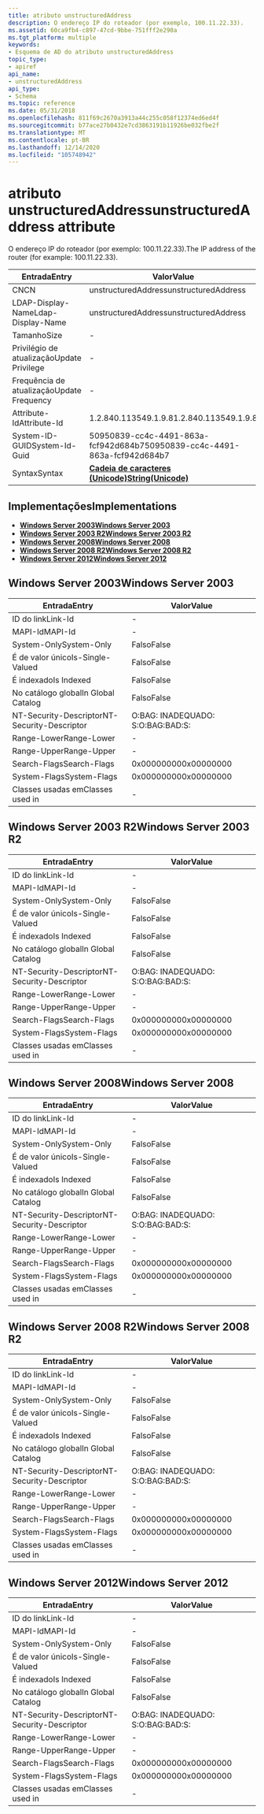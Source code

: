 ```yaml
---
title: atributo unstructuredAddress
description: O endereço IP do roteador (por exemplo, 100.11.22.33).
ms.assetid: 60ca9fb4-c897-47cd-9bbe-751fff2e290a
ms.tgt_platform: multiple
keywords:
- Esquema de AD do atributo unstructuredAddress
topic_type:
- apiref
api_name:
- unstructuredAddress
api_type:
- Schema
ms.topic: reference
ms.date: 05/31/2018
ms.openlocfilehash: 811f69c2670a3913a44c255c058f12374ed6ed4f
ms.sourcegitcommit: b77ace27b0432e7cd3863191b11926be032fbe2f
ms.translationtype: MT
ms.contentlocale: pt-BR
ms.lasthandoff: 12/14/2020
ms.locfileid: "105748942"
---
```

# <a name="unstructuredaddress-attribute"></a><span data-ttu-id="f0ce7-104">atributo unstructuredAddress</span><span class="sxs-lookup"><span data-stu-id="f0ce7-104">unstructuredAddress attribute</span></span>

<span data-ttu-id="f0ce7-105">O endereço IP do roteador (por exemplo: 100.11.22.33).</span><span class="sxs-lookup"><span data-stu-id="f0ce7-105">The IP address of the router (for example: 100.11.22.33).</span></span>



| <span data-ttu-id="f0ce7-106">Entrada</span><span class="sxs-lookup"><span data-stu-id="f0ce7-106">Entry</span></span> | <span data-ttu-id="f0ce7-107">Valor</span><span class="sxs-lookup"><span data-stu-id="f0ce7-107">Value</span></span> |
|-------------------|---------------------------------------------|
| <span data-ttu-id="f0ce7-108">CN</span><span class="sxs-lookup"><span data-stu-id="f0ce7-108">CN</span></span>                | <span data-ttu-id="f0ce7-109">unstructuredAddress</span><span class="sxs-lookup"><span data-stu-id="f0ce7-109">unstructuredAddress</span></span>                         |
| <span data-ttu-id="f0ce7-110">LDAP-Display-Name</span><span class="sxs-lookup"><span data-stu-id="f0ce7-110">Ldap-Display-Name</span></span> | <span data-ttu-id="f0ce7-111">unstructuredAddress</span><span class="sxs-lookup"><span data-stu-id="f0ce7-111">unstructuredAddress</span></span>                         |
| <span data-ttu-id="f0ce7-112">Tamanho</span><span class="sxs-lookup"><span data-stu-id="f0ce7-112">Size</span></span>              | \-                                          |
| <span data-ttu-id="f0ce7-113">Privilégio de atualização</span><span class="sxs-lookup"><span data-stu-id="f0ce7-113">Update Privilege</span></span>  | \-                                          |
| <span data-ttu-id="f0ce7-114">Frequência de atualização</span><span class="sxs-lookup"><span data-stu-id="f0ce7-114">Update Frequency</span></span>  | \-                                          |
| <span data-ttu-id="f0ce7-115">Attribute-Id</span><span class="sxs-lookup"><span data-stu-id="f0ce7-115">Attribute-Id</span></span>      | <span data-ttu-id="f0ce7-116">1.2.840.113549.1.9.8</span><span class="sxs-lookup"><span data-stu-id="f0ce7-116">1.2.840.113549.1.9.8</span></span>                        |
| <span data-ttu-id="f0ce7-117">System-ID-GUID</span><span class="sxs-lookup"><span data-stu-id="f0ce7-117">System-Id-Guid</span></span>    | <span data-ttu-id="f0ce7-118">50950839-cc4c-4491-863a-fcf942d684b7</span><span class="sxs-lookup"><span data-stu-id="f0ce7-118">50950839-cc4c-4491-863a-fcf942d684b7</span></span>        |
| <span data-ttu-id="f0ce7-119">Syntax</span><span class="sxs-lookup"><span data-stu-id="f0ce7-119">Syntax</span></span>            | [<span data-ttu-id="f0ce7-120">**Cadeia de caracteres (Unicode)**</span><span class="sxs-lookup"><span data-stu-id="f0ce7-120">**String(Unicode)**</span></span>](s-string-unicode.md) |



## <a name="implementations"></a><span data-ttu-id="f0ce7-121">Implementações</span><span class="sxs-lookup"><span data-stu-id="f0ce7-121">Implementations</span></span>

-   [<span data-ttu-id="f0ce7-122">**Windows Server 2003**</span><span class="sxs-lookup"><span data-stu-id="f0ce7-122">**Windows Server 2003**</span></span>](#windows-server-2003)
-   [<span data-ttu-id="f0ce7-123">**Windows Server 2003 R2**</span><span class="sxs-lookup"><span data-stu-id="f0ce7-123">**Windows Server 2003 R2**</span></span>](#windows-server-2003-r2)
-   [<span data-ttu-id="f0ce7-124">**Windows Server 2008**</span><span class="sxs-lookup"><span data-stu-id="f0ce7-124">**Windows Server 2008**</span></span>](#windows-server-2008)
-   [<span data-ttu-id="f0ce7-125">**Windows Server 2008 R2**</span><span class="sxs-lookup"><span data-stu-id="f0ce7-125">**Windows Server 2008 R2**</span></span>](#windows-server-2008-r2)
-   [<span data-ttu-id="f0ce7-126">**Windows Server 2012**</span><span class="sxs-lookup"><span data-stu-id="f0ce7-126">**Windows Server 2012**</span></span>](#windows-server-2012)

## <a name="windows-server-2003"></a><span data-ttu-id="f0ce7-127">Windows Server 2003</span><span class="sxs-lookup"><span data-stu-id="f0ce7-127">Windows Server 2003</span></span>



| <span data-ttu-id="f0ce7-128">Entrada</span><span class="sxs-lookup"><span data-stu-id="f0ce7-128">Entry</span></span> | <span data-ttu-id="f0ce7-129">Valor</span><span class="sxs-lookup"><span data-stu-id="f0ce7-129">Value</span></span> |
|------------------------|--------------|
| <span data-ttu-id="f0ce7-130">ID do link</span><span class="sxs-lookup"><span data-stu-id="f0ce7-130">Link-Id</span></span>                | \-           |
| <span data-ttu-id="f0ce7-131">MAPI-Id</span><span class="sxs-lookup"><span data-stu-id="f0ce7-131">MAPI-Id</span></span>                | \-           |
| <span data-ttu-id="f0ce7-132">System-Only</span><span class="sxs-lookup"><span data-stu-id="f0ce7-132">System-Only</span></span>            | <span data-ttu-id="f0ce7-133">Falso</span><span class="sxs-lookup"><span data-stu-id="f0ce7-133">False</span></span>        |
| <span data-ttu-id="f0ce7-134">É de valor único</span><span class="sxs-lookup"><span data-stu-id="f0ce7-134">Is-Single-Valued</span></span>       | <span data-ttu-id="f0ce7-135">Falso</span><span class="sxs-lookup"><span data-stu-id="f0ce7-135">False</span></span>        |
| <span data-ttu-id="f0ce7-136">É indexado</span><span class="sxs-lookup"><span data-stu-id="f0ce7-136">Is Indexed</span></span>             | <span data-ttu-id="f0ce7-137">Falso</span><span class="sxs-lookup"><span data-stu-id="f0ce7-137">False</span></span>        |
| <span data-ttu-id="f0ce7-138">No catálogo global</span><span class="sxs-lookup"><span data-stu-id="f0ce7-138">In Global Catalog</span></span>      | <span data-ttu-id="f0ce7-139">Falso</span><span class="sxs-lookup"><span data-stu-id="f0ce7-139">False</span></span>        |
| <span data-ttu-id="f0ce7-140">NT-Security-Descriptor</span><span class="sxs-lookup"><span data-stu-id="f0ce7-140">NT-Security-Descriptor</span></span> | <span data-ttu-id="f0ce7-141">O:BAG: INADEQUADO: S:</span><span class="sxs-lookup"><span data-stu-id="f0ce7-141">O:BAG:BAD:S:</span></span> |
| <span data-ttu-id="f0ce7-142">Range-Lower</span><span class="sxs-lookup"><span data-stu-id="f0ce7-142">Range-Lower</span></span>            | \-           |
| <span data-ttu-id="f0ce7-143">Range-Upper</span><span class="sxs-lookup"><span data-stu-id="f0ce7-143">Range-Upper</span></span>            | \-           |
| <span data-ttu-id="f0ce7-144">Search-Flags</span><span class="sxs-lookup"><span data-stu-id="f0ce7-144">Search-Flags</span></span>           | <span data-ttu-id="f0ce7-145">0x00000000</span><span class="sxs-lookup"><span data-stu-id="f0ce7-145">0x00000000</span></span>   |
| <span data-ttu-id="f0ce7-146">System-Flags</span><span class="sxs-lookup"><span data-stu-id="f0ce7-146">System-Flags</span></span>           | <span data-ttu-id="f0ce7-147">0x00000000</span><span class="sxs-lookup"><span data-stu-id="f0ce7-147">0x00000000</span></span>   |
| <span data-ttu-id="f0ce7-148">Classes usadas em</span><span class="sxs-lookup"><span data-stu-id="f0ce7-148">Classes used in</span></span>        | \-           |



## <a name="windows-server-2003-r2"></a><span data-ttu-id="f0ce7-149">Windows Server 2003 R2</span><span class="sxs-lookup"><span data-stu-id="f0ce7-149">Windows Server 2003 R2</span></span>



| <span data-ttu-id="f0ce7-150">Entrada</span><span class="sxs-lookup"><span data-stu-id="f0ce7-150">Entry</span></span> | <span data-ttu-id="f0ce7-151">Valor</span><span class="sxs-lookup"><span data-stu-id="f0ce7-151">Value</span></span> |
|------------------------|--------------|
| <span data-ttu-id="f0ce7-152">ID do link</span><span class="sxs-lookup"><span data-stu-id="f0ce7-152">Link-Id</span></span>                | \-           |
| <span data-ttu-id="f0ce7-153">MAPI-Id</span><span class="sxs-lookup"><span data-stu-id="f0ce7-153">MAPI-Id</span></span>                | \-           |
| <span data-ttu-id="f0ce7-154">System-Only</span><span class="sxs-lookup"><span data-stu-id="f0ce7-154">System-Only</span></span>            | <span data-ttu-id="f0ce7-155">Falso</span><span class="sxs-lookup"><span data-stu-id="f0ce7-155">False</span></span>        |
| <span data-ttu-id="f0ce7-156">É de valor único</span><span class="sxs-lookup"><span data-stu-id="f0ce7-156">Is-Single-Valued</span></span>       | <span data-ttu-id="f0ce7-157">Falso</span><span class="sxs-lookup"><span data-stu-id="f0ce7-157">False</span></span>        |
| <span data-ttu-id="f0ce7-158">É indexado</span><span class="sxs-lookup"><span data-stu-id="f0ce7-158">Is Indexed</span></span>             | <span data-ttu-id="f0ce7-159">Falso</span><span class="sxs-lookup"><span data-stu-id="f0ce7-159">False</span></span>        |
| <span data-ttu-id="f0ce7-160">No catálogo global</span><span class="sxs-lookup"><span data-stu-id="f0ce7-160">In Global Catalog</span></span>      | <span data-ttu-id="f0ce7-161">Falso</span><span class="sxs-lookup"><span data-stu-id="f0ce7-161">False</span></span>        |
| <span data-ttu-id="f0ce7-162">NT-Security-Descriptor</span><span class="sxs-lookup"><span data-stu-id="f0ce7-162">NT-Security-Descriptor</span></span> | <span data-ttu-id="f0ce7-163">O:BAG: INADEQUADO: S:</span><span class="sxs-lookup"><span data-stu-id="f0ce7-163">O:BAG:BAD:S:</span></span> |
| <span data-ttu-id="f0ce7-164">Range-Lower</span><span class="sxs-lookup"><span data-stu-id="f0ce7-164">Range-Lower</span></span>            | \-           |
| <span data-ttu-id="f0ce7-165">Range-Upper</span><span class="sxs-lookup"><span data-stu-id="f0ce7-165">Range-Upper</span></span>            | \-           |
| <span data-ttu-id="f0ce7-166">Search-Flags</span><span class="sxs-lookup"><span data-stu-id="f0ce7-166">Search-Flags</span></span>           | <span data-ttu-id="f0ce7-167">0x00000000</span><span class="sxs-lookup"><span data-stu-id="f0ce7-167">0x00000000</span></span>   |
| <span data-ttu-id="f0ce7-168">System-Flags</span><span class="sxs-lookup"><span data-stu-id="f0ce7-168">System-Flags</span></span>           | <span data-ttu-id="f0ce7-169">0x00000000</span><span class="sxs-lookup"><span data-stu-id="f0ce7-169">0x00000000</span></span>   |
| <span data-ttu-id="f0ce7-170">Classes usadas em</span><span class="sxs-lookup"><span data-stu-id="f0ce7-170">Classes used in</span></span>        | \-           |



## <a name="windows-server-2008"></a><span data-ttu-id="f0ce7-171">Windows Server 2008</span><span class="sxs-lookup"><span data-stu-id="f0ce7-171">Windows Server 2008</span></span>



| <span data-ttu-id="f0ce7-172">Entrada</span><span class="sxs-lookup"><span data-stu-id="f0ce7-172">Entry</span></span> | <span data-ttu-id="f0ce7-173">Valor</span><span class="sxs-lookup"><span data-stu-id="f0ce7-173">Value</span></span> |
|------------------------|--------------|
| <span data-ttu-id="f0ce7-174">ID do link</span><span class="sxs-lookup"><span data-stu-id="f0ce7-174">Link-Id</span></span>                | \-           |
| <span data-ttu-id="f0ce7-175">MAPI-Id</span><span class="sxs-lookup"><span data-stu-id="f0ce7-175">MAPI-Id</span></span>                | \-           |
| <span data-ttu-id="f0ce7-176">System-Only</span><span class="sxs-lookup"><span data-stu-id="f0ce7-176">System-Only</span></span>            | <span data-ttu-id="f0ce7-177">Falso</span><span class="sxs-lookup"><span data-stu-id="f0ce7-177">False</span></span>        |
| <span data-ttu-id="f0ce7-178">É de valor único</span><span class="sxs-lookup"><span data-stu-id="f0ce7-178">Is-Single-Valued</span></span>       | <span data-ttu-id="f0ce7-179">Falso</span><span class="sxs-lookup"><span data-stu-id="f0ce7-179">False</span></span>        |
| <span data-ttu-id="f0ce7-180">É indexado</span><span class="sxs-lookup"><span data-stu-id="f0ce7-180">Is Indexed</span></span>             | <span data-ttu-id="f0ce7-181">Falso</span><span class="sxs-lookup"><span data-stu-id="f0ce7-181">False</span></span>        |
| <span data-ttu-id="f0ce7-182">No catálogo global</span><span class="sxs-lookup"><span data-stu-id="f0ce7-182">In Global Catalog</span></span>      | <span data-ttu-id="f0ce7-183">Falso</span><span class="sxs-lookup"><span data-stu-id="f0ce7-183">False</span></span>        |
| <span data-ttu-id="f0ce7-184">NT-Security-Descriptor</span><span class="sxs-lookup"><span data-stu-id="f0ce7-184">NT-Security-Descriptor</span></span> | <span data-ttu-id="f0ce7-185">O:BAG: INADEQUADO: S:</span><span class="sxs-lookup"><span data-stu-id="f0ce7-185">O:BAG:BAD:S:</span></span> |
| <span data-ttu-id="f0ce7-186">Range-Lower</span><span class="sxs-lookup"><span data-stu-id="f0ce7-186">Range-Lower</span></span>            | \-           |
| <span data-ttu-id="f0ce7-187">Range-Upper</span><span class="sxs-lookup"><span data-stu-id="f0ce7-187">Range-Upper</span></span>            | \-           |
| <span data-ttu-id="f0ce7-188">Search-Flags</span><span class="sxs-lookup"><span data-stu-id="f0ce7-188">Search-Flags</span></span>           | <span data-ttu-id="f0ce7-189">0x00000000</span><span class="sxs-lookup"><span data-stu-id="f0ce7-189">0x00000000</span></span>   |
| <span data-ttu-id="f0ce7-190">System-Flags</span><span class="sxs-lookup"><span data-stu-id="f0ce7-190">System-Flags</span></span>           | <span data-ttu-id="f0ce7-191">0x00000000</span><span class="sxs-lookup"><span data-stu-id="f0ce7-191">0x00000000</span></span>   |
| <span data-ttu-id="f0ce7-192">Classes usadas em</span><span class="sxs-lookup"><span data-stu-id="f0ce7-192">Classes used in</span></span>        | \-           |



## <a name="windows-server-2008-r2"></a><span data-ttu-id="f0ce7-193">Windows Server 2008 R2</span><span class="sxs-lookup"><span data-stu-id="f0ce7-193">Windows Server 2008 R2</span></span>



| <span data-ttu-id="f0ce7-194">Entrada</span><span class="sxs-lookup"><span data-stu-id="f0ce7-194">Entry</span></span> | <span data-ttu-id="f0ce7-195">Valor</span><span class="sxs-lookup"><span data-stu-id="f0ce7-195">Value</span></span> |
|------------------------|--------------|
| <span data-ttu-id="f0ce7-196">ID do link</span><span class="sxs-lookup"><span data-stu-id="f0ce7-196">Link-Id</span></span>                | \-           |
| <span data-ttu-id="f0ce7-197">MAPI-Id</span><span class="sxs-lookup"><span data-stu-id="f0ce7-197">MAPI-Id</span></span>                | \-           |
| <span data-ttu-id="f0ce7-198">System-Only</span><span class="sxs-lookup"><span data-stu-id="f0ce7-198">System-Only</span></span>            | <span data-ttu-id="f0ce7-199">Falso</span><span class="sxs-lookup"><span data-stu-id="f0ce7-199">False</span></span>        |
| <span data-ttu-id="f0ce7-200">É de valor único</span><span class="sxs-lookup"><span data-stu-id="f0ce7-200">Is-Single-Valued</span></span>       | <span data-ttu-id="f0ce7-201">Falso</span><span class="sxs-lookup"><span data-stu-id="f0ce7-201">False</span></span>        |
| <span data-ttu-id="f0ce7-202">É indexado</span><span class="sxs-lookup"><span data-stu-id="f0ce7-202">Is Indexed</span></span>             | <span data-ttu-id="f0ce7-203">Falso</span><span class="sxs-lookup"><span data-stu-id="f0ce7-203">False</span></span>        |
| <span data-ttu-id="f0ce7-204">No catálogo global</span><span class="sxs-lookup"><span data-stu-id="f0ce7-204">In Global Catalog</span></span>      | <span data-ttu-id="f0ce7-205">Falso</span><span class="sxs-lookup"><span data-stu-id="f0ce7-205">False</span></span>        |
| <span data-ttu-id="f0ce7-206">NT-Security-Descriptor</span><span class="sxs-lookup"><span data-stu-id="f0ce7-206">NT-Security-Descriptor</span></span> | <span data-ttu-id="f0ce7-207">O:BAG: INADEQUADO: S:</span><span class="sxs-lookup"><span data-stu-id="f0ce7-207">O:BAG:BAD:S:</span></span> |
| <span data-ttu-id="f0ce7-208">Range-Lower</span><span class="sxs-lookup"><span data-stu-id="f0ce7-208">Range-Lower</span></span>            | \-           |
| <span data-ttu-id="f0ce7-209">Range-Upper</span><span class="sxs-lookup"><span data-stu-id="f0ce7-209">Range-Upper</span></span>            | \-           |
| <span data-ttu-id="f0ce7-210">Search-Flags</span><span class="sxs-lookup"><span data-stu-id="f0ce7-210">Search-Flags</span></span>           | <span data-ttu-id="f0ce7-211">0x00000000</span><span class="sxs-lookup"><span data-stu-id="f0ce7-211">0x00000000</span></span>   |
| <span data-ttu-id="f0ce7-212">System-Flags</span><span class="sxs-lookup"><span data-stu-id="f0ce7-212">System-Flags</span></span>           | <span data-ttu-id="f0ce7-213">0x00000000</span><span class="sxs-lookup"><span data-stu-id="f0ce7-213">0x00000000</span></span>   |
| <span data-ttu-id="f0ce7-214">Classes usadas em</span><span class="sxs-lookup"><span data-stu-id="f0ce7-214">Classes used in</span></span>        | \-           |



## <a name="windows-server-2012"></a><span data-ttu-id="f0ce7-215">Windows Server 2012</span><span class="sxs-lookup"><span data-stu-id="f0ce7-215">Windows Server 2012</span></span>



| <span data-ttu-id="f0ce7-216">Entrada</span><span class="sxs-lookup"><span data-stu-id="f0ce7-216">Entry</span></span> | <span data-ttu-id="f0ce7-217">Valor</span><span class="sxs-lookup"><span data-stu-id="f0ce7-217">Value</span></span> |
|------------------------|--------------|
| <span data-ttu-id="f0ce7-218">ID do link</span><span class="sxs-lookup"><span data-stu-id="f0ce7-218">Link-Id</span></span>                | \-           |
| <span data-ttu-id="f0ce7-219">MAPI-Id</span><span class="sxs-lookup"><span data-stu-id="f0ce7-219">MAPI-Id</span></span>                | \-           |
| <span data-ttu-id="f0ce7-220">System-Only</span><span class="sxs-lookup"><span data-stu-id="f0ce7-220">System-Only</span></span>            | <span data-ttu-id="f0ce7-221">Falso</span><span class="sxs-lookup"><span data-stu-id="f0ce7-221">False</span></span>        |
| <span data-ttu-id="f0ce7-222">É de valor único</span><span class="sxs-lookup"><span data-stu-id="f0ce7-222">Is-Single-Valued</span></span>       | <span data-ttu-id="f0ce7-223">Falso</span><span class="sxs-lookup"><span data-stu-id="f0ce7-223">False</span></span>        |
| <span data-ttu-id="f0ce7-224">É indexado</span><span class="sxs-lookup"><span data-stu-id="f0ce7-224">Is Indexed</span></span>             | <span data-ttu-id="f0ce7-225">Falso</span><span class="sxs-lookup"><span data-stu-id="f0ce7-225">False</span></span>        |
| <span data-ttu-id="f0ce7-226">No catálogo global</span><span class="sxs-lookup"><span data-stu-id="f0ce7-226">In Global Catalog</span></span>      | <span data-ttu-id="f0ce7-227">Falso</span><span class="sxs-lookup"><span data-stu-id="f0ce7-227">False</span></span>        |
| <span data-ttu-id="f0ce7-228">NT-Security-Descriptor</span><span class="sxs-lookup"><span data-stu-id="f0ce7-228">NT-Security-Descriptor</span></span> | <span data-ttu-id="f0ce7-229">O:BAG: INADEQUADO: S:</span><span class="sxs-lookup"><span data-stu-id="f0ce7-229">O:BAG:BAD:S:</span></span> |
| <span data-ttu-id="f0ce7-230">Range-Lower</span><span class="sxs-lookup"><span data-stu-id="f0ce7-230">Range-Lower</span></span>            | \-           |
| <span data-ttu-id="f0ce7-231">Range-Upper</span><span class="sxs-lookup"><span data-stu-id="f0ce7-231">Range-Upper</span></span>            | \-           |
| <span data-ttu-id="f0ce7-232">Search-Flags</span><span class="sxs-lookup"><span data-stu-id="f0ce7-232">Search-Flags</span></span>           | <span data-ttu-id="f0ce7-233">0x00000000</span><span class="sxs-lookup"><span data-stu-id="f0ce7-233">0x00000000</span></span>   |
| <span data-ttu-id="f0ce7-234">System-Flags</span><span class="sxs-lookup"><span data-stu-id="f0ce7-234">System-Flags</span></span>           | <span data-ttu-id="f0ce7-235">0x00000000</span><span class="sxs-lookup"><span data-stu-id="f0ce7-235">0x00000000</span></span>   |
| <span data-ttu-id="f0ce7-236">Classes usadas em</span><span class="sxs-lookup"><span data-stu-id="f0ce7-236">Classes used in</span></span>        | \-           |



 

 




